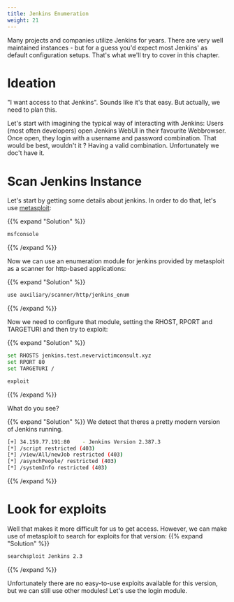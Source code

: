 ```yaml
---
title: Jenkins Enumeration
weight: 21
---
```


Many projects and companies utilize Jenkins for years.
There are very well maintained instances - but for a guess you'd expect most Jenkins' as default configuration setups.
That's what we'll try to cover in this chapter.

# Ideation

"I want access to that Jenkins".
Sounds like it's that easy.
But actually, we need to plan this.

Let's start with imagining the typical way of interacting with Jenkins:
Users (most often developers) open Jenkins WebUI in their favourite Webbrowser.
Once open, they login with a username and password combination.
That would be best, wouldn't it ? Having a valid combination.
Unfortunately we doc't have it.

# Scan Jenkins Instance

Let's start by getting some details about jenkins. In order to do that, let's use [metasploit](https://www.metasploit.com/):

{{% expand "Solution" %}}

```bash
msfconsole
```

{{% /expand %}}

Now we can use an enumeration module for jenkins provided by metasploit as a scanner for http-based applications:

{{% expand "Solution" %}}

```bash
use auxiliary/scanner/http/jenkins_enum
```

{{% /expand %}}

Now we need to configure that module, setting the RHOST, RPORT and TARGETURI and then try to exploit:

{{% expand "Solution" %}}

```bash
set RHOSTS jenkins.test.nevervictimconsult.xyz
set RPORT 80
set TARGETURI /
```

```bash
exploit
```

{{% /expand %}}

What do you see?

{{% expand "Solution" %}}
We detect that theres a pretty modern version of Jenkins running.

```bash
[+] 34.159.77.191:80    - Jenkins Version 2.387.3
[*] /script restricted (403)
[*] /view/All/newJob restricted (403)
[*] /asynchPeople/ restricted (403)
[*] /systemInfo restricted (403)
```

{{% /expand %}}

# Look for exploits

Well that makes it more difficult for us to get access. However, we can make use of metasploit to search for exploits for that version:
{{% expand "Solution" %}}

```bash
searchsploit Jenkins 2.3
```

{{% /expand %}}

Unfortunately there are no easy-to-use exploits available for this version, but we can still use other modules! Let's use the login module.
